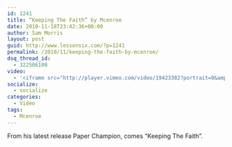 ```yaml
---
id: 1241
title: “Keeping The Faith” by Mcenroe
date: 2010-11-18T23:42:36+00:00
author: Sam Morris
layout: post
guid: http://www.lessonsix.com/?p=1241
permalink: /2010/11/keeping-the-faith-by-mcenroe/
dsq_thread_id:
  - 322506100
video:
  - '<iframe src="http://player.vimeo.com/video/19423382?portrait=0&amp;color=009aff" width="540" height="304" frameborder="0"></iframe>'
socialize:
  - socialize
categories:
  - Video
tags:
  - Mcenroe
---
```

From his latest release Paper Champion, comes &#8220;Keeping The Faith&#8221;.